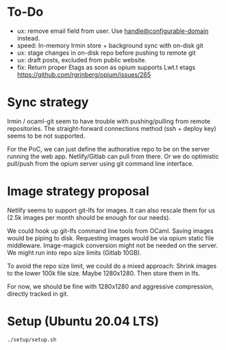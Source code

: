 # To-Do

- ux: remove email field from user. Use <handle@configurable-domain>
  instead.
- speed: In-memory Irmin store + background sync with on-disk git
- ux: stage changes in on-disk repo before pushing to remote git
- ux: draft posts, excluded from public website.
- fix: Return proper Etags as soon as opium supports Lwt.t etags
  https://github.com/rgrinberg/opium/issues/265

# Sync strategy

Irmin / ocaml-git seem to have trouble with pushing/pulling from remote
repositories. The straight-forward connections method (ssh + deploy key)
seems to be not supported.

For the PoC, we can just define the authorative repo to be on the server
running the web app. Netlify/Gitlab can pull from there. Or we do
optimistic pull/push from the opium server using git command line
interface.

# Image strategy proposal

Netlify seems to support git-lfs for images. It can also rescale them
for us (2.5k images per month should be enough for our needs).

We could hook up git-lfs command line tools from OCaml. Saving images
would be piping to disk. Requesting images would be via opium static
file middleware. Image-magick conversion might not be needed on the
server. We might run into repo size limits (Gitlab 10GB).

To avoid the repo size limit, we could do a mixed approach: Shrink
images to the lower 100k file size. Maybe 1280x1280. Then store them in
lfs.

For now, we should be fine with 1280x1280 and aggressive compression,
directly tracked in git.

# Setup (Ubuntu 20.04 LTS)

```shell
./setup/setup.sh
```
